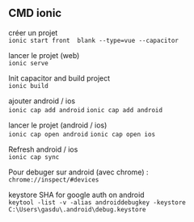 ## CMD ionic
créer un projet <br /> 
`ionic start front  blank --type=vue --capacitor`

lancer le projet (web) <br />
`ionic serve`

Init capacitor and build project<br />
`ionic build`

ajouter android / ios <br />
`ionic cap add android`
`ionic cap add android`

lancer le projet (android / ios) <br />
`ionic cap open android`
`ionic cap open ios`

Refresh android / ios <br />
`ionic cap sync`

Pour debuger sur android  (avec chrome) : <br />
`chrome://inspect/#devices`

keystore SHA for google auth on android <br />
`keytool -list -v -alias androiddebugkey -keystore C:\Users\gasdu\.android\debug.keystore`